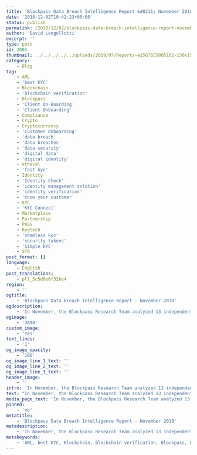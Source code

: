 ```yaml
---
title: 'Blockpass Data Breach Intelligence Report &#8211; November 2018'
date: '2018-12-02T10:42:23+00:00'
status: publish
permalink: /2018/12/02/blockpass-data-breach-intelligence-report-november-2018
author: 'David Langellotti'
excerpt: ''
type: post
id: 2005
thumbnail: ../../../../../uploads/2019/07/Reports-e1567655805102-150x150.jpg
category:
    - Blog
tag:
    - AML
    - 'best KYC'
    - Blockchain
    - 'blockchain verification'
    - Blockpass
    - 'Client On-Boarding'
    - 'Client Onboarding'
    - Compliance
    - Crypto
    - Cryptocurrency
    - 'Customer Onboarding'
    - 'data breach'
    - 'data breaches'
    - 'data security'
    - 'digital data'
    - 'digital identity'
    - ethecal
    - 'fast kyc'
    - Identity
    - 'Identity Check'
    - 'identity management solution'
    - 'identity verification'
    - 'Know your customer'
    - KYC
    - 'KYC Connect'
    - Marketplace
    - Partnership
    - PASS
    - Regtech
    - 'seamless kyc'
    - 'security tokens'
    - 'Simple KYC'
    - STO
post_format: []
language:
    - English
post_translations:
    - pll_5c5d8e6f32be4
region:
    - ''
ogtitle:
    - 'Blockpass Data Breach Intelligence Report - November 2018'
ogdescription:
    - 'In November, the Blockpass Research Team analyzed 13 independent incidents of data insecurity. Of these incidents, ten occurred to private companies, two to public institutions, and one to a non-profit organization. Together, the incidents affected nearly 600 million people. Amazon, the world’s largest e-commerce platform, failed to disclose how many of its customers were affected by its late November leak, so this number could increase by many millions in future reporting.'
ogimage:
    - '3890'
custom_image:
    - 'Yes'
text_lines:
    - '1'
og_image_opacity:
    - '100'
og_image_line_1_text: ''
og_image_line_2_text: ''
og_image_line_3_text: ''
header_image:
    - ''
intro: 'In November, the Blockpass Research Team analyzed 13 independent incidents of data insecurity. Of these incidents, ten occurred to private companies, two to public institutions, and one to a non-profit organization.  Together, the incidents affected nearly 600 million people. Amazon, the world’s largest e-commerce platform, failed to disclose how many of its customers were affected by its late November leak, so this number could increase by many millions in future reporting. '
text: "In November, the Blockpass Research Team analyzed 13 independent incidents of data insecurity. Of these incidents, ten occurred to private companies, two to public institutions, and one to a non-profit organization. Together, the incidents affected nearly 600 million people. Amazon, the world’s largest e-commerce platform, failed to disclose how many of its customers were affected by its late November leak, so this number could increase by many millions in future reporting.\r\n\r\nOf the incidents that were reported, at least four were the work of malicious parties (“hackers”). Most data breaches appear to have been the results of bugs or ineptitude. In several cases, security researchers have no clear idea of how long personal user data was publicly available and who may have accessed it. In only one instance out of those analyzed has the perpetrator been arrested.\r\n<table style=\"padding: 5px; border: 1px solid black;\">\r\n<tbody>\r\n<tr>\r\n<td style=\"padding: 5px; border: 1px solid black; border-collapse: collapse;\"><strong># of Events Analyzed</strong></td>\r\n<td style=\"padding: 5px; border: 1px solid black; border-collapse: collapse;\"><span style=\"font-weight: 400;\">13</span></td>\r\n</tr>\r\n<tr>\r\n<td style=\"padding: 5px; border: 1px solid black; border-collapse: collapse;\"><strong># of Identities Lost</strong></td>\r\n<td style=\"padding: 5px; border: 1px solid black; border-collapse: collapse;\"><span style=\"font-weight: 400;\">approx. 571,371,872</span></td>\r\n</tr>\r\n<tr>\r\n<td style=\"padding: 5px; border: 1px solid black; border-collapse: collapse;\"><strong>% of World Population</strong></td>\r\n<td style=\"padding: 5px; border: 1px solid black; border-collapse: collapse;\"><span style=\"font-weight: 400;\">7.4%</span></td>\r\n</tr>\r\n<tr>\r\n<td style=\"padding: 5px; border: 1px solid black; border-collapse: collapse;\"><strong>Industry Hardest Hit</strong></td>\r\n<td style=\"padding: 5px; border: 1px solid black; border-collapse: collapse;\"><span style=\"font-weight: 400;\">Hospitality</span></td>\r\n</tr>\r\n</tbody>\r\n</table>\r\nThis report, for the month of November, is the first of what will become a monthly occurrence here on the Blockpass blog. We encourage the Blockpass community and anyone who might otherwise interested to let us know what kinds of information they would like to see provided in future reports by contacting us at marketing@blockpass.org under the subject line “Suggestions for the blog.”\r\n\r\n<strong>Marriott | Worldwide | 500 Million</strong>\r\nFriday, November 30th, Marriott announced that a major security breach had affected the reservation system for its subsidiary company, Starwood. The company admitted that the personal details of as many as 500 million customers had been stolen. Preliminary investigations show that Starwood’s database has been regularly accessed by some unauthorized party since 2014.\r\n\r\nMarriott acquired Starwood properties in 2016. Starwood is a conglomerate which includes such popular chains as St. Regis, Westin, Sheraton, Aloft, Le Meridien, Four Points, and W Hotels. The databases of Marriott properties had been kept separate following the acquisition and appear to have been unaffected by the security breach.\r\n\r\nAccording to an email notifying customers of the breach, the leaked data included “...some combination of name, mailing address, phone number, email address, passport number, Starwood Preferred Guest (\"SPG\") account information, date of birth, gender, arrival and departure information, reservation date, and communication preferences.” For many millions of customers, payment information was also leaked, although with card numbers encrypted.\r\n\r\nThe security breach was discovered on September 8th during an internal assessment that was being carried out by the company’s security staff. Following the discovery, Marriott immediately consulted security experts and are now cooperating with authorities.\r\n\r\n<strong>Voxox | Worldwide | 10s of Millions</strong>\r\nVoxox, a major cloud communications company, exposed tens of millions of text messages sent to its clients’ customers. Messages included shipping and payment information, password reset and two-factor authentication codes, billing inquiries, and information about medical appointments.\r\n\r\nThe company’s services enable big name clients such as Amazon and Booking, hospitals, and other institutions to communicate directly with their clients via SMS messaging. As was revealed by Sébastien Kaul, a Berlin based security research, Voxox stored millions on these messages on a non-password protected server located in San Diego, California. When Katz accessed the server in the middle of November, the database held over 26 million text messages.\r\n\r\nThe database has now been taken offline, but it seems that the data had been exposed for quite some time, and the consequences could be enormous. Voxox’s CTO said that his team was “looking into the issue…”\r\n\r\n<em>Source: <a href=\"https://www.independent.co.uk/news/uk/home-news/millions-of-text-messages-exposed-voxox-security-lapse-a8638876.html\">https://www.independent.co.uk/news/uk/home-news/millions-of-text-messages-exposed-voxox-security-lapse-a8638876.html</a></em>\r\n\r\n<strong>FIESP | Brazil | Greater than 34.8 Million</strong>\r\nThe Federation of Industries for the Brazilian state of São Paolo (FIESP), which represents 130,000 companies, has been accused of leaking millions of personal data records from its databases. One of these databases included the data of 34.8 million individuals.\r\n\r\nThe leak was discovered to be readily accessible online through a search engine by a security researcher on November 12th. Leaked information included names, ID, social security, and telephone numbers, addresses, and emails. The incident is now being investigated by the prosecutor's office.\r\n<em>Source: <a href=\"https://www.zdnet.com/article/brazils-largest-professional-association-suffers-massive-data-leak/\">https://www.zdnet.com/article/brazils-largest-professional-association-suffers-massive-data-leak/</a></em>\r\n\r\n<strong>Adapt.io | Worldwide | 9.3 Million</strong>\r\nAdapt.io, a marketing firm which sells access to a database which includes the contact information of 37 million people, including the data of C- and director level executives was found to be unsecured. The exposed data was found by the same security researcher who discovered the FIESP breach.\r\n\r\nInformation that was readily available online as a result of the breach included names, phone numbers, email addresses, and social media data. Of course, as a data aggregator, Adapt.io holds a great deal of responsibility regarding the data of which it is the custodian. It appears, however, that the company had put its trust into the wrong third-party server operator.\r\n<em>Source: <a href=\"https://www.itpro.co.uk/security/32428/data-aggregator-leaks-93m-people-s-personal-information\">https://www.itpro.co.uk/security/32428/data-aggregator-leaks-93m-people-s-personal-information</a></em>\r\n\r\n<strong>High Tail Hail | Worldwide | 500,000</strong>\r\nAlmost half a million users of furry erotica site High Tail Hail have had their personal information stolen. The stolen information, which includes names, email addresses, and order histories, was posted on a popular hacking forum. The value of this data has not been calculated.\r\n\r\nWhile the hack and publication of the stolen data occurred in August, it would not be widely reported until November 21st. The company claims to have fixed the vulnerability that made the hack possible in October. It remains unclear what restitution will be made to victims.\r\n<em>Source: <a href=\"https://www.bbc.com/news/technology-46289639\">https://www.bbc.com/news/technology-46289639</a></em>\r\n\r\n<strong>Sberbank | Russia | 421,000</strong>\r\nA massive data breach affected the employees of Russia’s largest bank. A database containing the emails and logins of more than 421,000 current and former employees of the bank was published online by an anonymous user. How this user came across the data and his or her motive remains unclear.\r\n\r\nThe bank immediately claimed that the breach would have no negative effect on employees and failed to provide any intelligence in term of how the anonymous user was able to come across the data. However, the data has likely already been used as a basis for phishing scams.\r\n<em>Source: <a href=\"https://www.kommersant.ru/doc/3785052\">https://www.kommersant.ru/doc/3785052</a></em>\r\n\r\n<strong>HealthCare.gov | United States | 75,000</strong>\r\nAt the start of November, officials from the American Department of Health and Human Services admitted to exposing the personal details of 75,000 people who had submitted insurance applications on Healthcare.gov, a government-run online marketplace where US residents can compare and purchase health insurance. Details leaked included applicants’ names, the last four digits of Social Security numbers, names of employers, and immigration statuses.\r\n\r\nWhile the data leak occurred sometime in October, officials did not inform those affected until November 9th. While it appears that no “bank account numbers, credit card numbers, or diagnosis or treatment information” were exposed as a result of the breach, the announcement did not come until more than one week after open enrollment for 2019 health plans began, on November 1st. How early officials knew of the leak remains unclear.\r\n<em>Source: <a href=\"https://www.cnbc.com/2018/11/09/healthcaregov-data-breach-exposed-personal-details-of-75000.html\">https://www.cnbc.com/2018/11/09/healthcaregov-data-breach-exposed-personal-details-of-75000.html</a></em>\r\n\r\n<strong>Chicago Public Schools | United States | 70,000</strong>\r\nA former contractor for the Chicago Public Schools system was arrested on November 1st after allegedly having stolen the personal information of 70,000 employees, volunteers, and vendors. The database that was breached included such information as names, employee ID numbers, addresses, criminal records, and dates of birth.\r\n\r\nThe alleged perpetrator, Kristi Sims, 28, had been hired as an IT specialist to help work on a background check project for the school system’s Office of Safety and Security. She held the data for about 24 hours before being arrested. All victims were immediately notified by email and the teacher’s union is considering the best course of action on behalf of its members.\r\n<em>Source: <a href=\"https://chicago.cbslocal.com/2018/11/02/cps-data-breach-fired-employee-kristi-sims-charged-stolen-database-personal-information-identity-theft/\">https://chicago.cbslocal.com/2018/11/02/cps-data-breach-fired-employee-kristi-sims-charged-stolen-database-personal-information-identity-theft/</a></em>\r\n\r\n<strong>Health First | United States | 42,000</strong>\r\nAbout 42,000 Health First customers in Florida, United States had their data exposed between February and May of 2018. The data breach was not publicized by company officials until more than six months later, on November 12th.\r\n\r\nRepresentatives of Health First claim that the data breach occurred at a low level, however it might have made vulnerable some Health First customers’ Social Security numbers. The officials claimed that no medical information had been compromised.\r\n\r\nInitial analysis indicates that the data breach was linked to a phishing scam, perpetrated against Health First employees. All affected customers have been notified and offered identity protection services from a third-party provider at no cost.\r\n<em>Source: <a href=\"https://www.floridatoday.com/story/news/2018/11/12/42-000-customers-affected-health-first-data-breach/197931002/\">https://www.floridatoday.com/story/news/2018/11/12/42-000-customers-affected-health-first-data-breach/197931002/</a></em>\r\n\r\n<strong>Flunch | France | 33,572</strong>\r\nThe popular French restaurant chain, Flunch, exposed the data of 33,572 of its website’s users. The site, job.flunch.fr, serves as a web portal for potential employees to submit their applications. Information that was exposed included full names, mailing addresses, telephone numbers, and email addresses. The unsecure database contained no bank or payment information.\r\n\r\nThe data leak was discovered by a user who was applying for a job as an IT professional with Flunch. Upon submitting the application, he noticed a link that was “coded in a strange manner” within an automatic email response. Upon learning of the issue, Flunch immediately secured the database and called an emergency board meeting on November 9th. How long the data remained exposed and who might have accessed that data during that time remains unclear.\r\n<em>Source: <a href=\"https://www.lebigdata.fr/flunch-fuite-donnees\">https://www.lebigdata.fr/flunch-fuite-donnees</a></em>\r\n\r\n<strong>Vision Direct | United Kingdom | 16,300</strong>\r\nThe United Kingdom’s largest online contact lens retailer, Vision Direct, was subject to a malicious attack that affected about 16,300 customers. According to a company spokesperson, stolen data included both personal and financial information, including names, addresses, credit card numbers, CVV codes, and card expiration dates.\r\n\r\nThe attack began on the 3rd of November when a malicious script was inserted into the website’s code and continued until the 8th, when it was discovered. Those customers that were the most severely affected were those who had updated their payment information on the Vision Direct website during that time. Customers who paid using Paypal, which didn’t require credit card information to be submitted, only had personal information leaked.\r\n\r\nFollowing the discovery of the attack, the company emailed and phoned all affected customers. Victims were instructed to change their account details and block any affected payment cards.\r\n<em>Source: <a href=\"https://latesthackingnews.com/2018/11/21/vision-direct-deals-with-customer-data-leak/\">https://latesthackingnews.com/2018/11/21/vision-direct-deals-with-customer-data-leak/</a></em>\r\n\r\n<strong>HSBC | United States | 14,000</strong>\r\nA major data breach that affected American users of Europe’s largest bank was reported on November 2nd. The breach, which occurred between October 4th and 14th, involved the leak of a full picture of each client’s finances. Client names, mailing addresses, phone numbers, email addresses, dates of birth, account numbers, account types, account balances, transaction histories, payee account information and statement histories were leaked.\r\n\r\nBank administrators did not give an official or complete accounting of how many users were affected but admitted that it was about 1% of HSBC account holders in the United States. There are about 1,400,000 American customers of HSBC, so there could be inferred to be 14,000 victims.\r\n<em>Source: <a href=\"https://www.bankinfosecurity.com/hsbc-bank-alerts-us-customers-to-data-breach-a-11685\">https://www.bankinfosecurity.com/hsbc-bank-alerts-us-customers-to-data-breach-a-11685</a></em>\r\n\r\n<strong>Amazon | Worldwide | Undisclosed</strong>\r\nAn undisclosed number of customer names and email addresses were leaked from an Amazon database just two days before Black Friday, an extremely active day for retail spending. Amazon has contacted all affected users and has fixed the issue. How much the leak affected Black Friday has yet to be assessed.\r\n<em>Source: <a href=\"https://www.independent.co.uk/life-style/gadgets-and-tech/news/amazon-black-friday-2018-data-breach-a8645306.html\">https://www.independent.co.uk/life-style/gadgets-and-tech/news/amazon-black-friday-2018-data-breach-a8645306.html</a></em>"
media_page_text: 'In November, the Blockpass Research Team analyzed 13 independent incidents of data insecurity. Of these incidents, ten occurred to private companies, two to public institutions, and one to a non-profit organization. Together, the incidents affected nearly 600 million people. Amazon, the world’s largest e-commerce platform, failed to disclose how many of its customers were affected by its late November leak, so this number could increase by many millions in future reporting.'
pinned:
    - 'no'
metatitle:
    - 'Blockpass Data Breach Intelligence Report - November 2018'
metadescription:
    - 'In November, the Blockpass Research Team analyzed 13 independent incidents of data insecurity. Of these incidents, ten occurred to private companies, two to public institutions, and one to a non-profit organization. Together, the incidents affected nearly 600 million people. Amazon, the world’s largest e-commerce platform, failed to disclose how many of its customers were affected by its late November leak, so this number could increase by many millions in future reporting.'
metakeywords:
    - 'AML, best KYC, Blockchain, blockchain verification, Blockpass, Client On-Boarding, Client Onboarding, Compliance, Crypto, Cryptocurrency, Customer Onboarding, digital identity, ethecal, fast kyc, Identity, Identity Check, identity management solution, identity verification, Know your customer, KYC, KYC Connect, Marketplace, Partnership, PASS, Regtech, seamless kyc, security tokens, Simple KYC, STO, Data security, data breach, data breaches, digital data'
---
```

<!DOCTYPE html PUBLIC "-//W3C//DTD HTML 4.0 Transitional//EN" "http://www.w3.org/TR/REC-html40/loose.dtd">
<?xml encoding="UTF-8">
